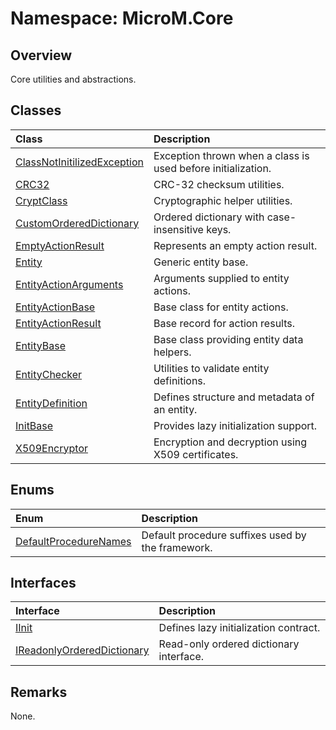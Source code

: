 # Namespace: MicroM.Core
## Overview
Core utilities and abstractions.

## Classes
| Class | Description |
|:------------|:-------------|
| [ClassNotInitilizedException](ClassNotInitilizedException/index.md) | Exception thrown when a class is used before initialization. |
| [CRC32](CRC32/index.md) | CRC-32 checksum utilities. |
| [CryptClass](CryptClass/index.md) | Cryptographic helper utilities. |
| [CustomOrderedDictionary](CustomOrderedDictionary/index.md) | Ordered dictionary with case-insensitive keys. |
| [EmptyActionResult](EmptyActionResult/index.md) | Represents an empty action result. |
| [Entity](Entity/index.md) | Generic entity base. |
| [EntityActionArguments](EntityActionArguments/index.md) | Arguments supplied to entity actions. |
| [EntityActionBase](EntityActionBase/index.md) | Base class for entity actions. |
| [EntityActionResult](EntityActionResult/index.md) | Base record for action results. |
| [EntityBase](EntityBase/index.md) | Base class providing entity data helpers. |
| [EntityChecker](EntityChecker/index.md) | Utilities to validate entity definitions. |
| [EntityDefinition](EntityDefinition/index.md) | Defines structure and metadata of an entity. |
| [InitBase](InitBase/index.md) | Provides lazy initialization support. |
| [X509Encryptor](X509Encryptor/index.md) | Encryption and decryption using X509 certificates. |

## Enums
| Enum | Description |
|:------------|:-------------|
| [DefaultProcedureNames](DefaultProcedureNames/index.md) | Default procedure suffixes used by the framework. |

## Interfaces
| Interface | Description |
|:------------|:-------------|
| [IInit](IInit/index.md) | Defines lazy initialization contract. |
| [IReadonlyOrderedDictionary](IReadonlyOrderedDictionary/index.md) | Read-only ordered dictionary interface. |

## Remarks
None.

